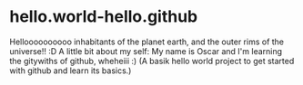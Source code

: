 # hello.world-hello.github
Helloooooooooo inhabitants of the planet earth, and the outer rims of the universe!! :D A little bit about my self: My name is Oscar and I'm learning the gitywiths of github, wheheiii :) 
(A basik hello world project to get started with github and learn its basics.)
